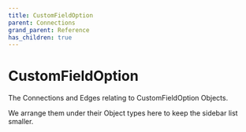```yaml
---
title: CustomFieldOption
parent: Connections
grand_parent: Reference
has_children: true
---
```


# CustomFieldOption

The Connections and Edges relating to CustomFieldOption Objects.

We arrange them under their Object types here to keep the sidebar list smaller.

